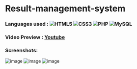 # Result-management-system

### Languages used : ![HTML5](https://img.shields.io/badge/html5-%23E34F26.svg?style=flat&logo=html5&logoColor=white) ![CSS3](https://img.shields.io/badge/css3-%231572B6.svg?style=flat&logo=css3&logoColor=white) ![PHP](https://img.shields.io/badge/php-%23777BB4.svg?style=flat&logo=php&logoColor=white) ![MySQL](https://img.shields.io/badge/mysql-%2300f.svg?style=flat&logo=mysql&logoColor=white)
### Video Preview : [Youtube](https://www.youtube.com/watch?v=19TFNIzzG5g)
### Screenshots:
![image](https://github.com/arjuncvinod/Result-management-system/assets/68469520/d54a7d3c-70b0-4678-a73f-6288a9013bb8)
![image](https://github.com/arjuncvinod/Result-management-system/assets/68469520/eea4f326-46c7-421f-8a47-1fc005159c50)
![image](https://github.com/arjuncvinod/Result-management-system/assets/68469520/edf0745c-c42a-4c16-8596-763b76cebd7a)



